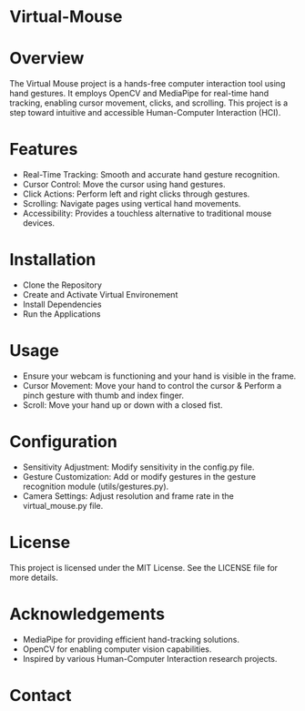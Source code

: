 # Virtual-Mouse 
# Overview
The Virtual Mouse project is a hands-free computer interaction tool using hand gestures. It employs OpenCV and MediaPipe for real-time hand tracking, enabling cursor movement, clicks, and scrolling. This project is a step toward intuitive and accessible Human-Computer Interaction (HCI).

# Features
- Real-Time Tracking: Smooth and accurate hand gesture recognition.
- Cursor Control: Move the cursor using hand gestures.
- Click Actions: Perform left and right clicks through gestures.
- Scrolling: Navigate pages using vertical hand movements.
- Accessibility: Provides a touchless alternative to traditional mouse devices.

# Installation
- Clone the Repository
- Create and Activate Virtual Environement
- Install Dependencies
- Run the Applications

# Usage
- Ensure your webcam is functioning and your hand is visible in the frame.
- Cursor Movement: Move your hand to control the cursor & Perform a pinch gesture with thumb and index finger.
- Scroll: Move your hand up or down with a closed fist.

# Configuration
- Sensitivity Adjustment: Modify sensitivity in the config.py file.
- Gesture Customization: Add or modify gestures in the gesture recognition module (utils/gestures.py).
- Camera Settings: Adjust resolution and frame rate in the virtual_mouse.py file.

# License
This project is licensed under the MIT License. See the LICENSE file for more details.

# Acknowledgements
- MediaPipe for providing efficient hand-tracking solutions.
- OpenCV for enabling computer vision capabilities.
- Inspired by various Human-Computer Interaction research projects.

# Contact
